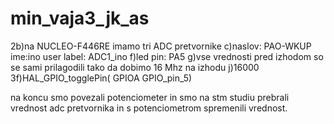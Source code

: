 # min_vaja3_jk_as
2b)na NUCLEO-F446RE imamo tri ADC pretvornike 
c)naslov: PAO-WKUP
ime:ino
user label: ADC1_ino
f)led pin: PA5
g)vse vrednosti pred izhodom so se sami prilagodili tako da dobimo 16 Mhz na izhodu
j)16000
3f)HAL_GPIO_togglePin( GPIOA GPIO_pin_5)

na koncu smo povezali potenciometer in smo na stm studiu prebrali vrednost adc pretvornika in s potenciometrom spremenili vrednost.
